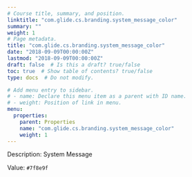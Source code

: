 ```yaml
---
# Course title, summary, and position.
linktitle: "com.glide.cs.branding.system_message_color"
summary: ""
weight: 1
# Page metadata.
title: "com.glide.cs.branding.system_message_color"
date: "2018-09-09T00:00:00Z"
lastmod: "2018-09-09T00:00:00Z"
draft: false  # Is this a draft? true/false
toc: true  # Show table of contents? true/false
type: docs  # Do not modify.

# Add menu entry to sidebar.
# - name: Declare this menu item as a parent with ID name.
# - weight: Position of link in menu.
menu:
  properties:
    parent: Properties
    name: "com.glide.cs.branding.system_message_color"
    weight: 1
---
```


Description: System Message


Value: `#7f8e9f`